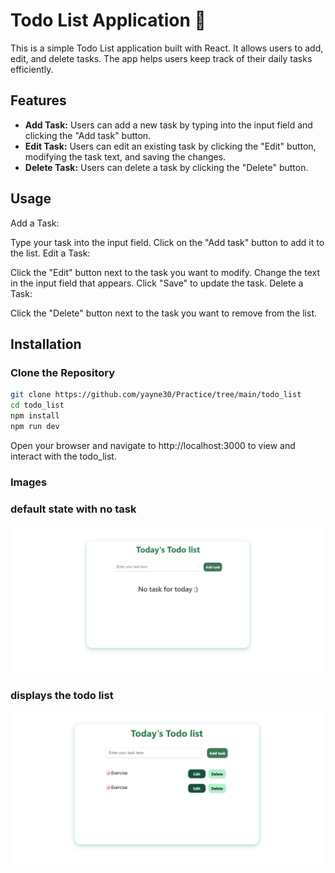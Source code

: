 # Todo List Application 📝

This is a simple Todo List application built with React. It allows users to add, edit, and delete tasks. The app helps users keep track of their daily tasks efficiently.

## Features

- **Add Task:** Users can add a new task by typing into the input field and clicking the "Add task" button.
- **Edit Task:** Users can edit an existing task by clicking the "Edit" button, modifying the task text, and saving the changes.
- **Delete Task:** Users can delete a task by clicking the "Delete" button.

## Usage
Add a Task:

Type your task into the input field.
Click on the "Add task" button to add it to the list.
Edit a Task:

Click the "Edit" button next to the task you want to modify.
Change the text in the input field that appears.
Click "Save" to update the task.
Delete a Task:

Click the "Delete" button next to the task you want to remove from the list.


## Installation

### Clone the Repository
```bash
git clone https://github.com/yayne30/Practice/tree/main/todo_list
cd todo_list
npm install
npm run dev
```
Open your browser and navigate to http://localhost:3000 to view and interact with the todo_list.

### Images

### default state with no task
![Screenshot](public/default.png)

### displays the todo list
![Screenshot](public/task.png)


    

